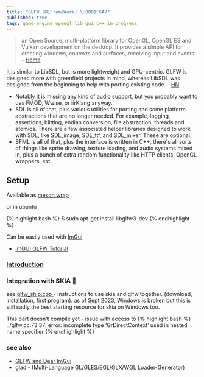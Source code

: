 ```yaml
---
title: "GLFW (GLFrameWork) \U0001F6A7"
published: true
tags: game-engine opengl lib gui c++ in-progress
---
```

>  an Open Source, multi-platform library for OpenGL, OpenGL ES and Vulkan development on the desktop. It provides a simple API for creating windows, contexts and surfaces, receiving input and events. - [Home](https://www.glfw.org/)

It is similar to LibSDL, but is more lightweight and GPU-centric. GLFW is designed more with greenfield projects in mind, whereas LibSDL was designed from the beginning to help with porting existing code. - [HN](https://news.ycombinator.com/item?id=19673547)
- Notably it is missing any kind of audio support, but you probably want to ues FMOD, Wwise, or iirKlang anyway.
- SDL is all of that, plus various utilities for porting and some platform abstractions that are no longer needed. For example, logging, assertions, blitting, endian conversion, file abstraction, threads and atomics. There are a few associated helper libraries designed to work with SDL, like SDL_image, SDL_ttf, and SDL_mixer. These are optional.
- SFML is all of that, plus the interface is written in C++, there's all sorts of things like sprite drawing, texture loading, and audio systems mixed in, plus a bunch of extra random functionality like HTTP clients, OpenGL wrappers, etc.

## Setup

Available as [meson wrap](https://mesonbuild.com/Wrapdb-projects.html)

or in ubuntu

{% highlight bash %}
$ sudo apt-get install libglfw3-dev
{% endhighlight %}

Can be easily used with [ImGui](https://github.com/ocornut/imgui/wiki/Getting-Started#example-if-you-are-using-glfw--openglwebgl)
- [ImGUI GLFW Tutorial](https://github.com/VictorGordan/opengl-tutorials/blob/main/ImGUI%20GLFW%20Tutorial/Main.cpp)


### [Introduction](https://www.glfw.org/docs/latest/quick.html)

### Integration with SKIA 🚧

see [glfw_ship.cpp ](https://gist.github.com/ad8e/dd150b775ae6aa4d5cf1a092e4713add) - instructions to use skia and glfw together. (download, installation, first program). as of Sept 2023, Windows is broken but this is still sadly the best starting resource for skia on Windows too. 

This part doesn't compile yet - issue with access to 
{% highlight bash %}
../glfw.cc:73:37: error: incomplete type ‘GrDirectContext’ used in nested name specifier
{% endhighlight %}

### see also
- [GLFW and Dear ImGui](https://decovar.dev/blog/2019/08/04/glfw-dear-imgui/)
- [glad](https://github.com/premake-libs/glad) - (Multi-Language GL/GLES/EGL/GLX/WGL Loader-Generator)

